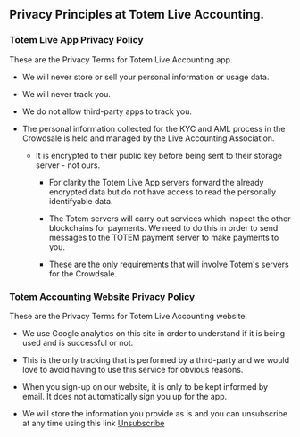 <h2>Privacy Principles at Totem Live Accounting.</h2>

### Totem Live App Privacy Policy

These are the Privacy Terms for Totem Live Accounting app.

* We will never store or sell your personal information or usage data.

* We will never track you.

* We do not allow third-party apps to track you.

* The personal information collected for the KYC and AML process in the Crowdsale is held and managed by the Live Accounting Association.

    * It is encrypted to their public key before being sent to their storage server - not ours. 

        * For clarity the Totem Live App servers forward the already encrypted data but do not have access to read the personally identifyable data.

        * The Totem servers will carry out services which inspect the other blockchains for payments. We need to do this in order to send messages to the TOTEM payment server to make payments to you. 

        * These are the only requirements that will involve Totem's servers for the Crowdsale.

### Totem Accounting Website Privacy Policy

These are the Privacy Terms for Totem Live Accounting website.

* We use Google analytics on this site in order to understand if it is being used and is successful or not. 

* This is the only tracking that is performed by a third-party and we would love to avoid having to use this service for obvious reasons.

* When you sign-up on our website, it is only to be kept informed by email. It does not automatically sign you up for the app. 

* We will store the information you provide as is and you can unsubscribe at any time using this link [Unsubscribe](https://totemaccounting.us19.list-manage.com/unsubscribe?u=56a6dedfc5a9335b1285035c2&id=794fd71aa5)
